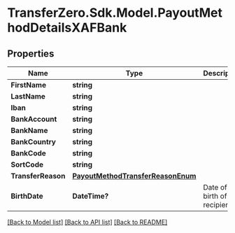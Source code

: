 
# TransferZero.Sdk.Model.PayoutMethodDetailsXAFBank

## Properties

Name | Type | Description | Notes
------------ | ------------- | ------------- | -------------
**FirstName** | **string** |  | 
**LastName** | **string** |  | 
**Iban** | **string** |  | 
**BankAccount** | **string** |  | [optional] 
**BankName** | **string** |  | [optional] 
**BankCountry** | **string** |  | [optional] 
**BankCode** | **string** |  | [optional] 
**SortCode** | **string** |  | [optional] 
**TransferReason** | [**PayoutMethodTransferReasonEnum**](PayoutMethodTransferReasonEnum.md) |  | [optional] 
**BirthDate** | **DateTime?** | Date of birth of recipient | [optional] 

[[Back to Model list]](../README.md#documentation-for-models)
[[Back to API list]](../README.md#documentation-for-api-endpoints)
[[Back to README]](../README.md)

